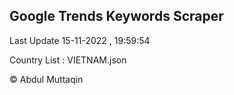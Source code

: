 

## Google Trends Keywords Scraper 
 
Last Update 15-11-2022 , 19:59:54

Country List :
VIETNAM.json



© Abdul Muttaqin 
